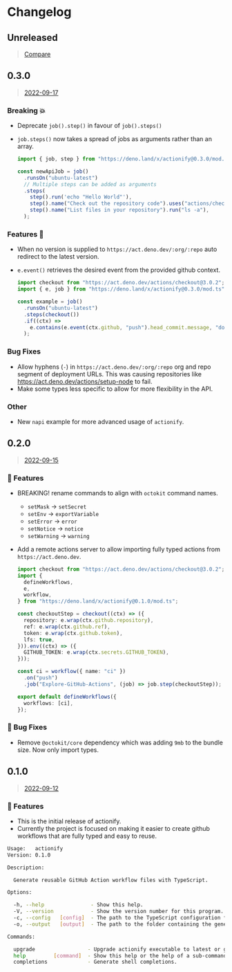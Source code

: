 # Changelog

## Unreleased

> [Compare](https://github.com/ifiokjr/actionify/compare/0.3.0...HEAD)

## 0.3.0

> [2022-09-17](https://github.com/ifiokjr/actionify/compare/0.2.0...0.3.0)

### Breaking 💥

- Deprecate `job().step()` in favour of `job().steps()`
- `job.steps()` now takes a spread of jobs as arguments rather than an array.

  ```ts
  import { job, step } from "https://deno.land/x/actionify@0.3.0/mod.ts";

  const newApiJob = job()
    .runsOn("ubuntu-latest")
    // Multiple steps can be added as arguments
    .steps(
      step().run('echo "Hello World"'),
      step().name("Check out the repository code").uses("actions/checkout@v3"),
      step().name("List files in your repository").run("ls -a"),
    );
  ```

### Features 🎉

- When no version is supplied to `https://act.deno.dev/:org/:repo` auto redirect to the latest version.
- `e.event()` retrieves the desired event from the provided github context.

  ```ts
  import checkout from "https://act.deno.dev/actions/checkout@3.0.2";
  import { e, job } from "https://deno.land/x/actionify@0.3.0/mod.ts";

  const example = job()
    .runsOn("ubuntu-latest")
    .steps(checkout())
    .if((ctx) =>
      e.contains(e.event(ctx.github, "push").head_commit.message, "do it!")
    );
  ```

### Bug Fixes

- Allow hyphens (`-`) in `https://act.deno.dev/:org/:repo` org and repo segment of deployment URLs. This was causing repositories like https://act.deno.dev/actions/setup-node to fail.
- Make some types less specific to allow for more flexibility in the API.

### Other

- New `napi` example for more advanced usage of `actionify`.

## 0.2.0

> [2022-09-15](https://github.com/ifiokjr/actionify/compare/0.1.0...0.2.0)

### 🎉 Features

- BREAKING! rename commands to align with `octokit` command names.
  - `setMask` -> `setSecret`
  - `setEnv` -> `exportVariable`
  - `setError` -> `error`
  - `setNotice` -> `notice`
  - `setWarning` -> `warning`

- Add a remote actions server to allow importing fully typed actions from `https://act.deno.dev`.

  ```ts
  import checkout from "https://act.deno.dev/actions/checkout@3.0.2";
  import {
    defineWorkflows,
    e,
    workflow,
  } from "https://deno.land/x/actionify@0.1.0/mod.ts";

  const checkoutStep = checkout((ctx) => ({
    repository: e.wrap(ctx.github.repository),
    ref: e.wrap(ctx.github.ref),
    token: e.wrap(ctx.github.token),
    lfs: true,
  })).env((ctx) => ({
    GITHUB_TOKEN: e.wrap(ctx.secrets.GITHUB_TOKEN),
  }));

  const ci = workflow({ name: "ci" })
    .on("push")
    .job("Explore-GitHub-Actions", (job) => job.step(checkoutStep));

  export default defineWorkflows({
    workflows: [ci],
  });
  ```

### 🐛 Bug Fixes

- Remove `@octokit/core` dependency which was adding `9mb` to the bundle size. Now only import types.

## 0.1.0

> [2022-09-12](https://github.com/ifiokjr/actionify/compare/3d33388...0.1.0)

### 🎉 Features

- This is the initial release of actionify.
- Currently the project is focused on making it easier to create github workflows that are fully typed and easy to reuse.

```bash
Usage:   actionify
Version: 0.1.0

Description:

  Generate reusable GitHub Action workflow files with TypeScript.

Options:

  -h, --help               - Show this help.
  -V, --version            - Show the version number for this program.
  -c, --config   [config]  - The path to the TypeScript configuration file                           (Default: "./.github/actionify.ts")
  -o, --output   [output]  - The path to the folder containing the generated workflow `.yml` files.  (Default: "./.github/workflows")

Commands:

  upgrade                 - Upgrade actionify executable to latest or given version.
  help         [command]  - Show this help or the help of a sub-command.
  completions             - Generate shell completions.
```
